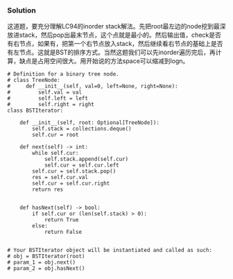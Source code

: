 ### Solution
这道题，要充分理解LC94的inorder stack解法。先把root最左边的node挖到最深放进stack，然后pop出最末节点，这个点就是最小的。然后输出值，check是否有右节点，如果有，把第一个右节点放入stack，然后继续看右节点的基础上是否有左节点。这就是BST的排序方式。当然这题我们可以先inorder遍历完后，再计算，缺点是占用空间很大。用开始说的方法space可以缩减到logn。
```
# Definition for a binary tree node.
# class TreeNode:
#     def __init__(self, val=0, left=None, right=None):
#         self.val = val
#         self.left = left
#         self.right = right
class BSTIterator:

    def __init__(self, root: Optional[TreeNode]):
        self.stack = collections.deque()
        self.cur = root
        
    def next(self) -> int:
        while self.cur:
            self.stack.append(self.cur)
            self.cur = self.cur.left
        self.cur = self.stack.pop()
        res = self.cur.val
        self.cur = self.cur.right
        return res
        

    def hasNext(self) -> bool:
        if self.cur or (len(self.stack) > 0):
            return True
        else:
            return False


# Your BSTIterator object will be instantiated and called as such:
# obj = BSTIterator(root)
# param_1 = obj.next()
# param_2 = obj.hasNext()
```